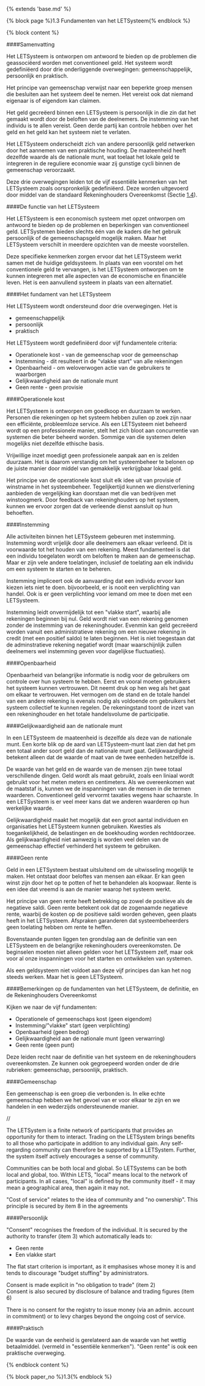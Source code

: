 {% extends 'base.md' %}

{% block page %}1.3 Fundamenten van het LETSysteem{% endblock %}

{% block content %}

####Samenvatting

Het LETSysteem is ontworpen om antwoord te bieden op de problemen die geassociëerd worden met conventioneel geld.
Het systeem wordt gedefiniëerd door drie onderliggende overwegingen: gemeenschappelijk, persoonlijk en praktisch.

Het principe van gemeenschap verwijst naar een beperkte groep mensen die
besluiten aan het systeem deel te nemen. Het vereist ook dat niemand eigenaar is of eigendom kan claimen.

Het geld gecreëerd binnen een LETSysteem is persoonlijk in die zin dat het
gemaakt wordt door de beloften van de deelnemers. De instemming van het 
individu is te allen vereist. Geen derde partij kan controle hebben over
het geld en het geld kan het systeem niet te verlaten.

Het LETSysteem onderscheidt zich van andere persoonlijk geld netwerken door het
aannemen van een praktische houding. De maateenheid heeft dezelfde waarde als 
de nationale munt, wat toelaat het lokale geld te integreren
in de reguliere economie waar zij gunstige cycli
binnen de gemeenschap veroorzaakt.

Deze drie overwegingen leiden tot de vijf essentiële
kenmerken van het LETSysteem zoals oorspronkelijk gedefiniëerd.
Deze worden uitgevoerd door middel van de standaard Rekeninghouders Overeenkomst
(Sectie [1.4](1.4.html)).

####De functie van het LETSysteem 

Het LETSysteem is een economisch systeem met opzet ontworpen om antwoord te bieden op
de problemen en beperkingen van conventioneel geld.
LETSystemen bieden slechts één van de kaders die het gebruik persoonlijk of de gemeenschapsgeld
mogelijk maken. Maar het LETSysteem verschilt in meerdere opzichten van de meeste voorstellen.

Deze specifieke kenmerken zorgen ervoor dat het LETSysteem werkt samen met 
de huidige geldsysteem. In plaats van een voorstel om het conventionele geld
te vervangen, is het LETSysteem ontworpen om te kunnen integreren met alle aspecten
van de economische en financiële leven. Het is een
aanvullend systeem in plaats van een alternatief.

####Het fundament van het LETSysteem

Het LETSysteem wordt ondersteund door drie overwegingen. Het is

* gemeenschappelijk
* persoonlijk
* praktisch

Het LETSysteem wordt gedefiniëerd door vijf fundamentele criteria:

* Operationele kost - van de gemeenschap voor de gemeenschap
* Instemming - dit resulteert in de "vlakke start" van alle rekeningen
* Openbaarheid - om weloverwogen actie van de gebruikers te waarborgen
* Gelijkwaardigheid aan de nationale munt
* Geen rente - geen provisie

####Operationele kost

Het LETSysteem is ontworpen om goedkoop en duurzaam te werken.
Personen die rekeningen op het systeem hebben zullen op zoek zijn naar een efficiënte,
probleemloze service. Als een LETSysteem niet beheerd wordt op een professionele manier,
stelt het zich bloot aan concurrentie van systemen die beter beheerd worden.
Sommige van die systemen delen mogelijks niet dezelfde ethische basis.

Vrijwillige inzet moedigt geen professionele aanpak aan en
is zelden duurzaam. Het is daarom verstandig om het systeembeheer
te belonen op de juiste manier door middel van gemakkelijk verkrijgbaar lokaal geld.

Het principe van de operationele kost sluit elk idee uit van provisie of winstname
in het systeembeheer. Tegelijkertijd kunnen we dienstverlening aanbieden de vergelijking
kan doorstaan met die van bedrijven met winstoogmerk. Door feedback van rekeninghouders op het systeem,
kunnen we ervoor zorgen dat de verleende dienst aansluit op hun behoeften.

####Instemming

Alle activiteiten binnen het LETSysteem gebeuren met instemming.
Instemming wordt vrijelijk door alle deelnemers aan elkaar verleend. Dit is voorwaarde 
tot het houden van een rekening.
Meest fundamenteel is dat een individu toegelaten wordt om beloften te maken aan de gemeenschap.
Maar er zijn vele andere toelatingen, inclusief de toelating aan elk individu om een systeem
te starten en te beheren.

Instemming impliceert ook de aanvaarding dat een individu ervoor kan
kiezen iets niet te doen. bijvoorbeeld, er is nooit een
verplichting van handel. Ook is er geen verplichting voor iemand om mee te doen met 
een LETSysteem.

Instemming leidt onvermijdelijk tot een "vlakke start", waarbij alle rekeningen
beginnen bij nul. Geld wordt niet van een rekening genomen zonder de instemming van
de rekeninghouder. Evenmin kan geld gecreëerd worden vanuit een administratieve rekening
om een nieuwe rekening in credit (met een positief saldo) te laten beginnen.
Het is niet toegestaan dat de adminstratieve rekening negatief wordt
(maar waarschijnlijk zullen deelnemers wel instemming geven voor dagelijkse fluctuaties).

####Openbaarheid

Openbaarheid van belangrijke informatie is nodig voor de gebruikers om
controle over hun systeem te hebben. Eerst en vooral moeten gebruikers het
systeem kunnen vertrouwen. Dit neemt druk op hen weg als het gaat
om elkaar te vertrouwen. Het vermogen om de stand en de totale handel van een
andere rekening is evenals nodig als voldoende om gebruikers het systeem collectief te
kunnen regelen. De rekeningstand toont de inzet van een rekeninghouder en het
totale handelsvolume de participatie.


####Gelijkwaardigheid aan de nationale munt

In een LETSysteem de maateenheid is dezelfde als deze van de nationale munt.
Een korte blik op de aard van LETSysteem-munt laat zien dat het pm een totaal
ander soort geld dan de nationale munt gaat. Gelijkwaardigheid
betekent alleen dat de waarde of maat van de twee eenheden hetzelfde is.

De waarde van het geld en de waarde van de mensen zijn twee totaal verschillende
dingen. Geld wordt als maat gebruikt, zoals een liniaal wordt gebruikt voor het meten
meters en centimeters. Als we overeenkomen wat de maatstaf is, kunnen we
de inspanningen van de mensen in die termen waarderen. Conventioneel geld
vervormt taxaties wegens haar schaarste. In een LETSysteem is er veel meer
kans dat we anderen waarderen op hun werkelijke waarde.

Gelijkwaardigheid maakt het mogelijk dat een groot aantal individuen en
organisaties het LETSysteem kunnen gebruiken. Kwesties als
toegankelijkheid, de belastingen en de boekhouding worden
rechtdoorzee. Als gelijkwaardigheid niet aanwezig is worden veel delen van de
gemeenschap effectief verhinderd het systeem te gebruiken. 

####Geen rente

Geld in een LETSysteem bestaat uitsluitend om de uitwisseling mogelijk te maken. Het
ontstaat door beloftes van mensen aan elkaar. Er kan geen winst zijn
door het op te potten of het te behandelen als koopwaar. Rente is een
idee dat vreemd is aan de manier waarop het systeem werkt.

Het principe van geen rente heeft betrekking op zowel de positieve als de negatieve
saldi. Geen rente betekent ook dat de zogenaamde negatieve
rente, waarbij de kosten op de positieve saldi worden geheven, geen plaats heeft
in het LETSysteem. Afspraken garanderen dat systeembeheerders geen toelating hebben
om rente te heffen.

Bovenstaande punten liggen ten grondslag aan de definitie van een LETSysteem en de
belangrijke rekeninghouders overeenkomsten. De beginselen moeten
niet alleen gelden voor het LETSysteem zelf, maar ook voor al onze inspanningen voor
het starten en ontwikkelen van systemen.

Als een geldsysteem niet voldoet aan deze vijf principes dan kan het nog steeds werken.
Maar het is geen LETSysteem.

####Bemerkingen op de fundamenten van het LETSysteem, de definitie, en de Rekeninghouders Overeenkomst

Kijken we naar de vijf fundamenten:

* Operationele of gemeenschaps kost (geen eigendom)
* Instemming/"vlakke" start (geen verplichting)
* Openbaarheid (geen bedrog)
* Gelijkwaardigheid aan de nationale munt (geen verwarring)
* Geen rente (geen punt)

Deze leiden recht naar de definitie van het systeem en de
rekeninghouders overeenkomsten. Ze kunnen ook gegroepeerd worden onder de drie
rubrieken: gemeenschap, persoonlijk, praktisch.

####Gemeenschap

Een gemeenschap is een groep die verbonden is. In elke echte
gemeenschap hebben we het gevoel van er voor elkaar te zijn en we
handelen in een wederzijds ondersteunende manier.

//

The LETSystem is a finite network of participants that provides an 
opportunity for them to interact. Trading on the LETSystem brings 
benefits to all those who participate in addition to any individual 
gain. Any self-regarding community can therefore be supported by a 
LETSystem. Further, the system itself actively encourages a sense 
of community. 

Communities can be both local and global. So LETSystems can be 
both local and global, too. Within LETS, "local" means local to the 
network of participants. In all cases, "local" is defined by the 
community itself - it may mean a geographical area, then again it 
may not. 

"Cost of service" relates to the idea of community and "no 
ownership". This principle is secured by item 8 in the agreements 

####Persoonlijk

"Consent" recognises the freedom of the individual. It is secured by 
the authority to transfer (item 3) which automatically leads to:

* Geen rente
* Een vlakke start

The flat start criterion is important, as it emphasises whose money it 
is and tends to discourage "budget stuffing" by administrators. 

Consent is made explicit in "no obligation to trade" (item 2)  
Consent is also secured by disclosure of balance and trading figures 
(item 6) 

There is no consent for the registry to issue money (via an admin. 
account in commitment) or to levy charges beyond the ongoing cost 
of service. 

####Praktisch

De waarde van de eenheid is gerelateerd aan de waarde van het wettig betaalmiddel.
(vermeld in "essentiële kenmerken"). "Geen rente" is ook een
praktische overweging.

{% endblock content %}

{% block paper_no %}1.3{% endblock %}

